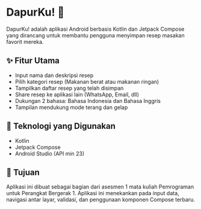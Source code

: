 # DapurKu! 🍳

DapurKu! adalah aplikasi Android berbasis Kotlin dan Jetpack Compose yang dirancang untuk membantu pengguna menyimpan resep masakan favorit mereka.

## ✨ Fitur Utama
- Input nama dan deskripsi resep
- Pilih kategori resep (Makanan berat atau makanan ringan)
- Tampilkan daftar resep yang telah disimpan
- Share resep ke aplikasi lain (WhatsApp, Email, dll)
- Dukungan 2 bahasa: Bahasa Indonesia dan Bahasa Inggris
- Tampilan mendukung mode terang dan gelap

## 📱 Teknologi yang Digunakan
- Kotlin
- Jetpack Compose
- Android Studio (API min 23)

## 🎯 Tujuan
Aplikasi ini dibuat sebagai bagian dari asesmen 1 mata kuliah Pemrograman untuk Perangkat Bergerak 1. Aplikasi ini menekankan pada input data, navigasi antar layar, validasi, dan penggunaan komponen Compose terbaru.
